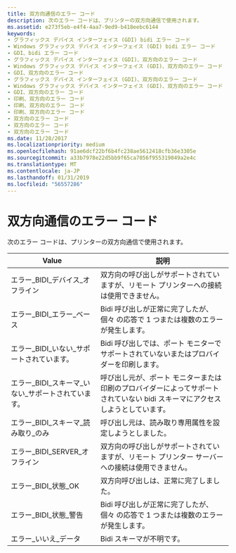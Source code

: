 ```yaml
---
title: 双方向通信のエラー コード
description: 次のエラー コードは、プリンターの双方向通信で使用されます。
ms.assetid: e273f5eb-e4f4-4aa7-9ed9-b418eebc6144
keywords:
- グラフィックス デバイス インターフェイス (GDI) bidi エラー コード
- Windows グラフィックス デバイス インターフェイス (GDI) bidi エラー コード
- GDI、bidi エラー コード
- グラフィックス デバイス インターフェイス (GDI)、双方向のエラー コード
- Windows グラフィックス デバイス インターフェイス (GDI)、双方向のエラー コード
- GDI、双方向のエラー コード
- グラフィックス デバイス インターフェイス (GDI)、双方向のエラー コード
- Windows グラフィックス デバイス インターフェイス (GDI)、双方向のエラー コード
- GDI、双方向のエラー コード
- 印刷、双方向のエラー コード
- 印刷、双方向のエラー コード
- 印刷、双方向のエラー コード
- 双方向のエラー コード
- 双方向のエラー コード
- 双方向のエラー コード
ms.date: 11/28/2017
ms.localizationpriority: medium
ms.openlocfilehash: 91ae6dcf22bf6b4fc238ae5612418cfb36e3305e
ms.sourcegitcommit: a33b7978e22d5bb9f65ca7056f955319049a2e4c
ms.translationtype: MT
ms.contentlocale: ja-JP
ms.lasthandoff: 01/31/2019
ms.locfileid: "56557286"
---
```

# <a name="bidirectional-communication-error-codes"></a>双方向通信のエラー コード


次のエラー コードは、プリンターの双方向通信で使用されます。

| Value                               | 説明                                                                                            |
|-------------------------------------|--------------------------------------------------------------------------------------------------------|
| エラー\_BIDI\_デバイス\_オフライン        | 双方向の呼び出しがサポートされていますが、リモート プリンターへの接続は使用できません。                  |
| エラー\_BIDI\_エラー\_ベース            | Bidi 呼び出しが正常に完了したが、個々 の応答で 1 つまたは複数のエラーが発生します。    |
| エラー\_BIDI\_いない\_サポートされています。         | Bidi 呼び出しでは、ポート モニターでサポートされていないまたはプロバイダーを印刷します。                                  |
| エラー\_BIDI\_スキーマ\_いない\_サポートされています。 | 呼び出し元が、ポート モニターまたは印刷のプロバイダーによってサポートされていない bidi スキーマにアクセスしようとしています。 |
| エラー\_BIDI\_スキーマ\_読み取り\_のみ     | 呼び出し元は、読み取り専用属性を設定しようとしました。                                                           |
| エラー\_BIDI\_SERVER\_オフライン        | 双方向の呼び出しがサポートされていますが、リモート プリンター サーバーへの接続は使用できません。           |
| エラー\_BIDI\_状態\_OK             | 双方向呼び出しは、正常に完了しました。                                                                  |
| エラー\_BIDI\_状態\_警告        | Bidi 呼び出しが正常に完了したが、個々 の応答で 1 つまたは複数のエラーが発生します。    |
| エラー\_いいえ\_データ                     | Bidi スキーマが不明です。                                                                            |

 

 

 





